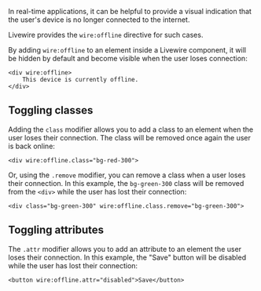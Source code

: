In real-time applications, it can be helpful to provide a visual indication that the user's device is no longer connected to the internet.

Livewire provides the `wire:offline` directive for such cases.

By adding `wire:offline` to an element inside a Livewire component, it will be hidden by default and become visible when the user loses connection:

```blade
<div wire:offline>
    This device is currently offline.
</div>
```

## Toggling classes

Adding the `class` modifier allows you to add a class to an element when the user loses their connection. The class will be removed once again the user is back online:

```blade
<div wire:offline.class="bg-red-300">
```

Or, using the `.remove` modifier, you can remove a class when a user loses their connection. In this example, the `bg-green-300` class will be removed from the `<div>` while the user has lost their connection:

```blade
<div class="bg-green-300" wire:offline.class.remove="bg-green-300">
```

## Toggling attributes

The `.attr` modifier allows you to add an attribute to an element the user loses their connection. In this example, the "Save" button will be disabled while the user has lost their connection:

```blade
<button wire:offline.attr="disabled">Save</button>
```

